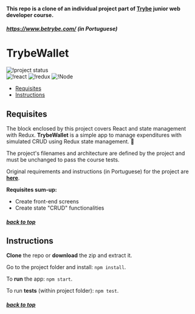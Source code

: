 #### <a name="top"></a> This repo is a clone of an individual project part of [Trybe](https://www.betrybe.com/) junior web developer course.
##### https://www.betrybe.com/ (in Portuguese)

# TrybeWallet
![!project status](https://img.shields.io/badge/status-development-yellow?style=flat&logo=visual-studio-code)   
![!react](https://img.shields.io/badge/react-purple?style=flat&logo=react)
![!redux](https://img.shields.io/badge/redux-blue?style=flat&logo=redux)
![!Node](https://img.shields.io/badge/node.js-darkgreen?style=flat&logo=node-dot-js)

- [Requisites](#requisites)
- [Instructions](#instructions)


## Requisites <a name="requisites"></a>

The block enclosed by this project covers React and state management with Redux. **TrybeWallet** is a simple app to manage expenditures with simulated CRUD using Redux state management. 🤖

The project's filenames and architecture are defined by the project and must be unchanged to pass the course tests.

Original requirements and instructions (in Portuguese) for the project are [**here**](README_original.md).


**Requisites sum-up:**

- Create front-end screens
- Create state "CRUD" functionalities

##### [back to top](#top)

## Instructions <a name="instructions"></a>

**Clone** the repo or **download** the zip and extract it.

Go to the project folder and install: `npm install`.

To **run** the app: `npm start`.

To run **tests** (within project folder): `npm test`.

##### [back to top](#top)

